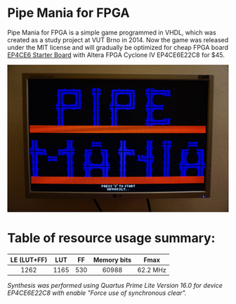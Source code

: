 # Pipe Mania for FPGA

Pipe Mania for FPGA is a simple game programmed in VHDL, which was created as a study project at VUT Brno in 2014.
Now the game was released under the MIT license and will gradually be optimized for cheap FPGA board [EP4CE6 Starter Board](http://www.ebay.com/itm/111975895262) with Altera FPGA Cyclone IV EP4CE6E22C8 for $45.

![Start Screen](docs/start_screen.JPG?raw=true)

# Table of resource usage summary:

LE (LUT+FF) | LUT | FF | Memory bits | Fmax
:---:|:---:|:---:|:---:|:---:
 1262 | 1165 | 530 | 60988 | 62.2 MHz

*Synthesis was performed using Quartus Prime Lite Version 16.0 for device EP4CE6E22C8 with enable "Force use of synchronous clear".*
